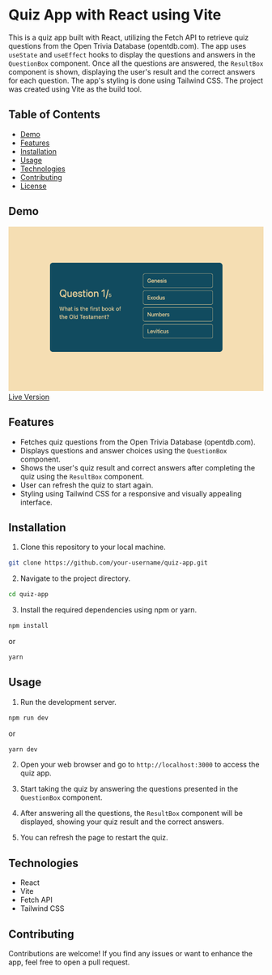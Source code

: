 # Quiz App with React using Vite

This is a quiz app built with React, utilizing the Fetch API to retrieve quiz questions from the Open Trivia Database (opentdb.com). The app uses `useState` and `useEffect` hooks to display the questions and answers in the `QuestionBox` component. Once all the questions are answered, the `ResultBox` component is shown, displaying the user's result and the correct answers for each question. The app's styling is done using Tailwind CSS. The project was created using Vite as the build tool.

## Table of Contents

- [Demo](#demo)
- [Features](#features)
- [Installation](#installation)
- [Usage](#usage)
- [Technologies](#technologies)
- [Contributing](#contributing)
- [License](#license)

## Demo
![Quiz App Screenshot](./public/screenshot.png)
[Live Version](https://shayan-react-quiz.netlify.app)

## Features

- Fetches quiz questions from the Open Trivia Database (opentdb.com).
- Displays questions and answer choices using the `QuestionBox` component.
- Shows the user's quiz result and correct answers after completing the quiz using the `ResultBox` component.
- User can refresh the quiz to start again.
- Styling using Tailwind CSS for a responsive and visually appealing interface.

## Installation

1. Clone this repository to your local machine.

```bash
git clone https://github.com/your-username/quiz-app.git
```

2. Navigate to the project directory.

```bash
cd quiz-app
```

3. Install the required dependencies using npm or yarn.

```bash
npm install
```
or
```bash
yarn
```

## Usage

1. Run the development server.

```bash
npm run dev
```
or
```bash
yarn dev
```

2. Open your web browser and go to `http://localhost:3000` to access the quiz app.

3. Start taking the quiz by answering the questions presented in the `QuestionBox` component.

4. After answering all the questions, the `ResultBox` component will be displayed, showing your quiz result and the correct answers.

5. You can refresh the page to restart the quiz.

## Technologies

- React
- Vite
- Fetch API
- Tailwind CSS

## Contributing

Contributions are welcome! If you find any issues or want to enhance the app, feel free to open a pull request.